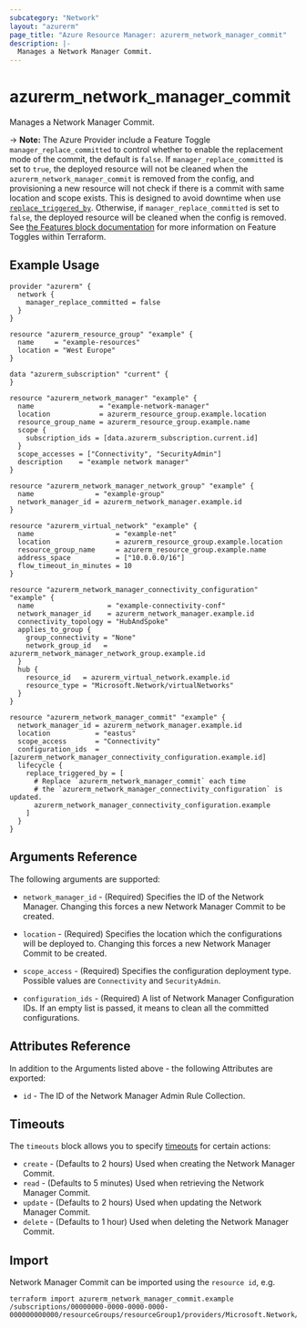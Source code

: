 ```yaml
---
subcategory: "Network"
layout: "azurerm"
page_title: "Azure Resource Manager: azurerm_network_manager_commit"
description: |-
  Manages a Network Manager Commit.
---
```


# azurerm_network_manager_commit

Manages a Network Manager Commit.

-> **Note:** The Azure Provider include a Feature Toggle `manager_replace_committed` to control whether to enable the replacement mode of the commit, the default is `false`. If `manager_replace_committed` is set to `true`, the deployed resource will not be cleaned when the `azurerm_network_manager_commit` is removed from the config, and provisioning a new resource will not check if there is a commit with same location and scope exists. This is designed to avoid downtime when use [`replace_triggered_by`](https://developer.hashicorp.com/terraform/language/meta-arguments/lifecycle#replace_triggered_by). Otherwise, if `manager_replace_committed` is set to `false`, the deployed resource will be cleaned when the config is removed. See [the Features block documentation](https://registry.terraform.io/providers/hashicorp/azurerm/latest/docs#features) for more information on Feature Toggles within Terraform.

## Example Usage

```hcl
provider "azurerm" {
  network {
    manager_replace_committed = false
  }
}

resource "azurerm_resource_group" "example" {
  name     = "example-resources"
  location = "West Europe"
}

data "azurerm_subscription" "current" {
}

resource "azurerm_network_manager" "example" {
  name                = "example-network-manager"
  location            = azurerm_resource_group.example.location
  resource_group_name = azurerm_resource_group.example.name
  scope {
    subscription_ids = [data.azurerm_subscription.current.id]
  }
  scope_accesses = ["Connectivity", "SecurityAdmin"]
  description    = "example network manager"
}

resource "azurerm_network_manager_network_group" "example" {
  name               = "example-group"
  network_manager_id = azurerm_network_manager.example.id
}

resource "azurerm_virtual_network" "example" {
  name                    = "example-net"
  location                = azurerm_resource_group.example.location
  resource_group_name     = azurerm_resource_group.example.name
  address_space           = ["10.0.0.0/16"]
  flow_timeout_in_minutes = 10
}

resource "azurerm_network_manager_connectivity_configuration" "example" {
  name                  = "example-connectivity-conf"
  network_manager_id    = azurerm_network_manager.example.id
  connectivity_topology = "HubAndSpoke"
  applies_to_group {
    group_connectivity = "None"
    network_group_id   = azurerm_network_manager_network_group.example.id
  }
  hub {
    resource_id   = azurerm_virtual_network.example.id
    resource_type = "Microsoft.Network/virtualNetworks"
  }
}

resource "azurerm_network_manager_commit" "example" {
  network_manager_id = azurerm_network_manager.example.id
  location           = "eastus"
  scope_access       = "Connectivity"
  configuration_ids  = [azurerm_network_manager_connectivity_configuration.example.id]
  lifecycle {
    replace_triggered_by = [
      # Replace `azurerm_network_manager_commit` each time 
      # the `azurerm_network_manager_connectivity_configuration` is updated.
      azurerm_network_manager_connectivity_configuration.example
    ]
  }
}
```

## Arguments Reference

The following arguments are supported:

* `network_manager_id` - (Required) Specifies the ID of the Network Manager. Changing this forces a new Network Manager Commit to be created.

* `location` - (Required) Specifies the location which the configurations will be deployed to. Changing this forces a new Network Manager Commit to be created.

* `scope_access` - (Required) Specifies the configuration deployment type. Possible values are `Connectivity` and `SecurityAdmin`.

* `configuration_ids` - (Required) A list of Network Manager Configuration IDs. If an empty list is passed, it means to clean all the committed configurations.

## Attributes Reference

In addition to the Arguments listed above - the following Attributes are exported:

* `id` - The ID of the Network Manager Admin Rule Collection.

## Timeouts

The `timeouts` block allows you to specify [timeouts](https://www.terraform.io/language/resources/syntax#operation-timeouts) for certain actions:

* `create` - (Defaults to 2 hours) Used when creating the Network Manager Commit.
* `read` - (Defaults to 5 minutes) Used when retrieving the Network Manager Commit.
* `update` - (Defaults to 2 hours) Used when updating the Network Manager Commit.
* `delete` - (Defaults to 1 hour) Used when deleting the Network Manager Commit.

## Import

Network Manager Commit can be imported using the `resource id`, e.g.

```shell
terraform import azurerm_network_manager_commit.example /subscriptions/00000000-0000-0000-0000-000000000000/resourceGroups/resourceGroup1/providers/Microsoft.Network/networkManagers/networkManager1/commit|eastus|Connectivity
```
